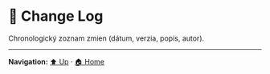 # 📝 Change Log

Chronologický zoznam zmien (dátum, verzia, popis, autor).

---
**Navigation:** [⬆️ Up](./index.template.md) · [🏠 Home](../index.template.md)
